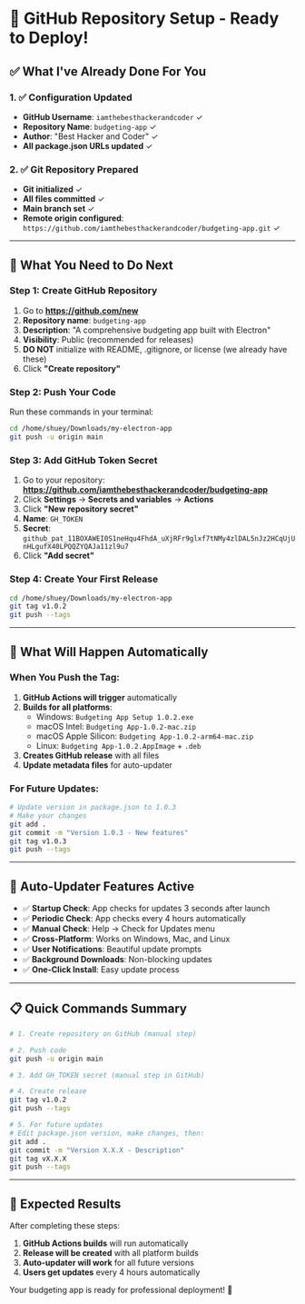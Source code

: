 # 🚀 GitHub Repository Setup - Ready to Deploy!

## ✅ What I've Already Done For You

### 1. ✅ Configuration Updated
- **GitHub Username**: `iamthebesthackerandcoder` ✓
- **Repository Name**: `budgeting-app` ✓
- **Author**: "Best Hacker and Coder" ✓
- **All package.json URLs updated** ✓

### 2. ✅ Git Repository Prepared
- **Git initialized** ✓
- **All files committed** ✓
- **Main branch set** ✓
- **Remote origin configured**: `https://github.com/iamthebesthackerandcoder/budgeting-app.git` ✓

---

## 🎯 What You Need to Do Next

### Step 1: Create GitHub Repository
1. Go to **https://github.com/new**
2. **Repository name**: `budgeting-app`
3. **Description**: "A comprehensive budgeting app built with Electron"
4. **Visibility**: Public (recommended for releases)
5. **DO NOT** initialize with README, .gitignore, or license (we already have these)
6. Click **"Create repository"**

### Step 2: Push Your Code
Run these commands in your terminal:
```bash
cd /home/shuey/Downloads/my-electron-app
git push -u origin main
```

### Step 3: Add GitHub Token Secret
1. Go to your repository: **https://github.com/iamthebesthackerandcoder/budgeting-app**
2. Click **Settings** → **Secrets and variables** → **Actions**
3. Click **"New repository secret"**
4. **Name**: `GH_TOKEN`
5. **Secret**: `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`
6. Click **"Add secret"**

### Step 4: Create Your First Release
```bash
cd /home/shuey/Downloads/my-electron-app
git tag v1.0.2
git push --tags
```

---

## 🎉 What Will Happen Automatically

### When You Push the Tag:
1. **GitHub Actions will trigger** automatically
2. **Builds for all platforms**:
   - Windows: `Budgeting App Setup 1.0.2.exe`
   - macOS Intel: `Budgeting App-1.0.2-mac.zip`
   - macOS Apple Silicon: `Budgeting App-1.0.2-arm64-mac.zip`
   - Linux: `Budgeting App-1.0.2.AppImage` + `.deb`
3. **Creates GitHub release** with all files
4. **Update metadata files** for auto-updater

### For Future Updates:
```bash
# Update version in package.json to 1.0.3
# Make your changes
git add .
git commit -m "Version 1.0.3 - New features"
git tag v1.0.3
git push --tags
```

---

## 🔄 Auto-Updater Features Active

- ✅ **Startup Check**: App checks for updates 3 seconds after launch
- ✅ **Periodic Check**: App checks every 4 hours automatically
- ✅ **Manual Check**: Help → Check for Updates menu
- ✅ **Cross-Platform**: Works on Windows, Mac, and Linux
- ✅ **User Notifications**: Beautiful update prompts
- ✅ **Background Downloads**: Non-blocking updates
- ✅ **One-Click Install**: Easy update process

---

## 📋 Quick Commands Summary

```bash
# 1. Create repository on GitHub (manual step)

# 2. Push code
git push -u origin main

# 3. Add GH_TOKEN secret (manual step in GitHub)

# 4. Create release
git tag v1.0.2
git push --tags

# 5. For future updates
# Edit package.json version, make changes, then:
git add .
git commit -m "Version X.X.X - Description"
git tag vX.X.X
git push --tags
```

---

## 🎯 Expected Results

After completing these steps:
1. **GitHub Actions builds** will run automatically
2. **Release will be created** with all platform builds
3. **Auto-updater will work** for all future versions
4. **Users get updates** every 4 hours automatically

Your budgeting app is ready for professional deployment! 🚀
